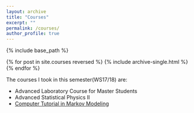```yaml
---
layout: archive
title: "Courses"
excerpt: ""
permalink: /courses/
author_profile: true
---
```


{% include base_path %}

{% for post in site.courses reversed %}
  {% include archive-single.html %}
{% endfor %}

The courses I took in this semester(WS17/18) are:

* Advanced Laboratory Course for Master Students
* Advanced Statistical Physics II
* [Computer Tutorial in Markov Modeling](https://github.com/haltugyildirim/markovmaze)
